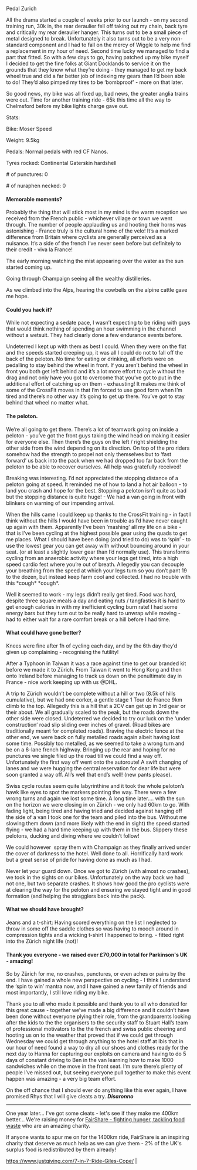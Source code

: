  <p class="p1"><span class="s1">Pedal Zurich</span></p>

<p class="p1"><span class="s1">All the drama started a couple of weeks prior to our launch - on my second training run, 30k in, the rear deraulier fell off taking out my chain, back tyre and critically my rear deraulier hanger. This turns out to be a small piece of metal designed to break. Unfortunately it also turns out to be a very non-standard component and I had to fall on the mercy of Wiggle to help me find a replacement in my hour of need. Second time lucky we managed to find a part that fitted. So with a few days to go, having patched up my bike myself I decided to get the fine folks at Giant Docklands to service it on the grounds that they know what they’re doing - they managed to get my back wheel true and did a far better job of indexing my gears than I’d been able to do! They’d also pimped my tires to be ‘bombproof’ - more on that later.</span></p>

<p class="p1"><span class="s1">So good news, my bike was all fixed up, bad news, the greater anglia trains were out. Time for another training ride - 65k this time all the way to Chelmsford before my bike lights charge gave out.</span></p>

<p class="p1"><span class="s1">Stats:</span></p>

<p class="p1"><span class="s1">Bike: Moser Speed</span></p>

<p class="p1"><span class="s1">Weight: 9.5kg</span></p>

<p class="p1"><span class="s1">Pedals: Normal pedals with red CF Nanos.</span></p>

<p class="p1"><span class="s1">Tyres rocked: Continental Gaterskin hardshell</span></p>

<p class="p1"><span class="s1"># of punctures: 0</span></p>

<p class="p1"><span class="s1"># of nuraphen necked: 0 </span></p>

<h4 class="p1"><span class="s1">Memorable moments?</span></h4>

<p class="p1"><span class="s1">Probably the thing that will stick most in my mind is the warm reception we received from the French public - whichever village or town we went through. The number of people applauding us and hooting their horns was astonishing - France truly is the cultural home of the velo! It’s a marked difference from Britain where cyclists are generally perceived as a nuisance. It’s a side of the french I’ve never seen before but definitely to their credit - viva la France!</span></p>

<p class="p1"><span class="s1">The early morning watching the mist appearing over the water as the sun started coming up.</span></p>

<p class="p1"><span class="s1">Going through Champaign seeing all the wealthy distilleries. </span></p>

<p class="p1"><span class="s1">As we climbed into the Alps, hearing the cowbells on the alpine cattle gave me hope.</span></p>

<h4 class="p1"><span class="s1">Could you hack it?</span></h4>

<p class="p1"><span class="s1">While not expecting a sedate pace, I wasn’t expecting to be riding with guys that would think nothing of spending an hour swimming in the channel without a wetsuit. They had clearly done a few endurance events before. </span></p>

<p class="p1"><span class="s1">Undeterred I kept up with them as best I could. When they were on the flat and the speeds started creeping up, it was all I could do not to fall off the back of the peloton. No time for eating or drinking, all efforts were on pedalling to stay behind the wheel in front. If you aren’t behind the wheel in front you both get left behind and it’s a lot more effort to cycle without the drag and not only have you got to overcome that you’ve got to put in the additional effort of catching up on them - exhausting! It makes me think of some of the CrossFit moves in that I’m forced to use good form when I’m tired and there’s no other way it’s going to get up there. You’ve got to stay behind that wheel no matter what.</span></p>

<h4 class="p1"><span class="s1">The peloton.</span></h4>

<p class="p1"><span class="s1">We’re all going to get there. There’s a lot of teamwork going on inside a peloton - you’ve got the front guys taking the wind head on making it easier for everyone else. Then there’s the guys on the left / right shielding the other side from the wind depending on its direction. On top of the pro riders somehow had the strength to propel not only themselves but to ‘fast forward’ us back into the pack when we had dropped too far back from the peloton to be able to recover ourselves. All help was gratefully received!</span></p>

<p class="p1"><span class="s1">Breaking was interesting. I’d not appreciated the stopping distance of a peloton going at speed. It reminded me of how to land a hot air balloon - to land you crash and hope for the best. Stopping a peloton isn’t quite as bad but the stopping distance is quite huge! - We had a van going in front with blinkers on warning of our impending arrival.</span></p>

<p class="p1"><span class="s1">When the hills came I could keep up thanks to the CrossFit training - in fact I think without the hills I would have been in trouble as I’d have never caught up again with them. Apparently I’ve been ‘mashing’ all my life on a bike - that is I’ve been cycling at the highest possible gear using the quads to get me places. What I should have been doing (and tried to do) was to ‘spin’ - to use the lowest gear you can get away with without bouncing around in your seat. (or at least a slightly lower gear than I’d normally use). This transforms cycling from an anaerobic activity where your legs get tired, into a high speed cardio fest where you’re out of breath. Allegedly you can decouple your breathing from the speed at which your legs turn so you don’t pant 19 to the dozen, but instead keep farm cool and collected. I had no trouble with this *cough* *cough*.</span></p>

<p class="p1"><span class="s1">Well it seemed to work - my legs didn’t really get tired. Food was hard, despite three square meals a day and eating nuts / tangfastics it is hard to get enough calories in with my inefficient cycling burn rate! I had some energy bars but they turn out to be really hard to unwrap while moving - had to either wait for a rare comfort break or a hill before I had time.</span></p>

<h4 class="p1"><span class="s1">What could have gone better?</span></h4>

<p class="p1"><span class="s1">Knees were fine after 1h of cycling each day, and by the 6th day they’d given up complaining - recognising the futility!</span></p>

<p class="p1"><span class="s1">After a Typhoon in Taiwan it was a race against time to get our branded kit before we made it to Zürich. From Taiwan it went to Hong Kong and then onto Ireland before managing to track us down on the penultimate day in France - nice work keeping up with us @DHL.</span></p>

<p class="p1"><span class="s1">A trip to Zürich wouldn’t be complete without a hill or two (8.5k of hills cumulative), but we had one corker, a gentle stage 1 Tour de France 9km climb to the top. Allegedly this is a hill that a 2CV can get up in 3rd gear or their about. We all gradually scaled to the peak, but the roads down the other side were closed. Undeterred we decided to try our luck on the ‘under construction’ road slip sliding over inches of gravel. (Road bikes are traditionally meant for completed roads). Braving the electric fence at the other end, we were back on fully metalled roads again albeit having lost some time. Possibly too metalled, as we seemed to take a wrong turn and be on a 6-lane french highway. Bringing up the rear and hoping for no punctures we single filed up the road till we could find a way off. Unfortunately the first way off went onto the autoroute! A swift changing of lanes and we were hugging the central reservation for dear life but were soon granted a way off. All’s well that end’s well! (new pants please).</span></p>

<p class="p1"><span class="s1">Swiss cycle routes seem quite labyrinthine and it took the whole peloton’s hawk like eyes to spot the markers pointing the way. There were a few wrong turns and again we lost some time. A long time later…. with the sun on the horizon we were closing in on Zürich - we only had 60km to go. With fading light, being tired and having tried and decided against hanging off the side of a van I took one for the team and piled into the bus. Without me slowing them down (and more likely with the end in sight) the speed started flying - we had a hard time keeping up with them in the bus. Slippery these pelotons, ducking and diving where we couldn’t follow! </span></p>

<p class="p1"><span class="s1">We could however  spray them with Champaign as they finally arrived under the cover of darkness to the hotel. Well done to all. Horrifically hard work but a great sense of pride for having done as much as I had.</span></p>

<p class="p1"><span class="s1">Never let your guard down. Once we got to Zürich (with almost no crashes), we took in the sights on our bikes. Unfortunately on the way back we had not one, but two separate crashes. It shows how good the pro cyclists were at clearing the way for the peloton and ensuring we stayed tight and in good formation (and helping the stragglers back into the pack). </span></p>

<h4 class="p1"><span class="s1">What we should have brought?</span></h4>

<p class="p1"><span class="s1">Jeans and a t-shirt: Having scored everything on the list I neglected to throw in some off the saddle clothes so was having to mooch around in compression tights and a wicking t-shirt I happened to bring. - fitted right into the Zürich night life (not)!</span></p>

<h4 class="p1">Thank you everyone - we raised over £70,000 in total for Parkinson's UK - amazing!</h4>

<p class="p1"><span class="s1">So by Zürich for me, no crashes, punctures, or even aches or pains by the end. I have gained a whole new perspective on cycling - I think I understand the ‘spin to win’ mantra now, and I have gained a new family of friends and most importantly, I still love riding my bike.</span></p>

<p class="p1"><span class="s1">Thank you to all who made it possible and thank you to all who donated for this great cause - together we’ve made a big difference and it couldn’t have been done without everyone plying their role, from the grandparents looking after the kids to the the organisers to the security staff to Stuart Hall’s team of professional motivators to the the french and swiss public cheering and hooting us on to the weather that proved that if we could get through Wednesday we could get through anything to the hotel staff at Ibis that in our hour of need found a way to dry all our shoes and clothes ready for the next day to Hanna for capturing our exploits on camera and having to do 5 days of constant driving to Ben in the van learning how to make 1000 sandwiches while on the move in the front seat. I’m sure there’s plenty of people I’ve missed out, but seeing everyone pull together to make this event happen was amazing - a very big team effort.</span></p>

<p class="p1"><span class="s1">On the off chance that I should ever do anything like this ever again, I have promised Rhys that I will give cleats a try. </span><span class="s2"><b><i>Disaronno</i></b></span></p>

<hr />

<p class="p1">One year later... I've got some cleats - let's see if they make me 400km better... We're raising money for <a href="http://www.fareshare.org.uk/about-us/">FairShare - fighting hunger, tackling food waste</a> who are an amazing charity.</p>

If anyone wants to spur me on for the 1400km ride, FairShare is an inspiring charity that deserve as much help as we can give them - 2% of the UK's surplus food is redistributed by them already!

<a href="https://www.justgiving.com/7-in-7-Ride-Giles-Cope/">https://www.justgiving.com/7-in-7-Ride-Giles-Cope/</a> |